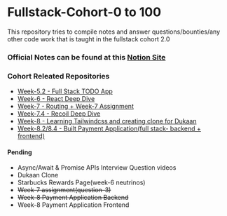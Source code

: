 # Fullstack-Cohort-0 to 100

This repository tries to compile notes and answer questions/bounties/any other code work that is taught in the fullstack cohort 2.0

### Official Notes can be found at this [Notion Site](https://quickest-juniper-f9c.notion.site/Cohort-2-0-6b6c2a9f1282499aba4782b88bf7e204)

### Cohort Releated Repositories

- [Week-5.2 - Full Stack TODO App](https://github.com/AmanRelan/full-stack-todo-app)
- [Week-6 - React Deep Dive](https://github.com/AmanRelan/Week-6-cohort-2.0)
- [Week-7 - Routing + Week-7 Assignment](https://github.com/AmanRelan/Week-7-Cohort-2.0)
- [Week-7.4 - Recoil Deep Dive](https://github.com/AmanRelan/Recoil-Deep-Dive)
- [Week-8 - Learning Tailwindcss and creating clone for Dukaan](https://github.com/AmanRelan/Dukaan-Tailwindcss-Clone)
- [Week-8.2/8.4 - Built Payment Application(full stack- backend + frontend)](https://github.com/AmanRelan/payment-application)

#### Pending

- Async/Await & Promise APIs Interview Question videos
- Dukaan Clone
- Starbucks Rewards Page(week-6 neutrinos)
- ~~Week-7 assignment(question-3)~~
- ~~Week-8 Payment Application Backend~~
- Week-8 Payment Application Frontend
